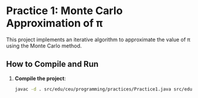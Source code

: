 # Practice 1: Monte Carlo Approximation of π

This project implements an iterative algorithm to approximate the value of π using the Monte Carlo method.

## How to Compile and Run

1. **Compile the project**:
   ```bash
   javac -d . src/edu/ceu/programming/practices/Practice1.java src/edu/ceu/programming/Practice1Main.java
